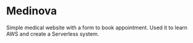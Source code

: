 # Medinova

Simple medical website with a form to book appointment. 
Used it to learn AWS and create a Serverless system.
